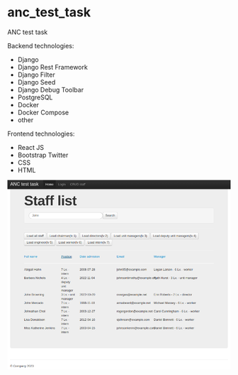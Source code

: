 # anc_test_task
ANC test task

Backend technologies:
- Django
- Django Rest Framework
- Django Filter
- Django Seed
- Django Debug Toolbar
- PostgreSQL
- Docker
- Docker Compose
- other

Frontend technologies:
- React JS
- Bootstrap Twitter
- CSS
- HTML

![start page](https://github.com/anhazanov/anc_test_task/blob/master/backend/frontend/static/frontend/img/frontend.png)
